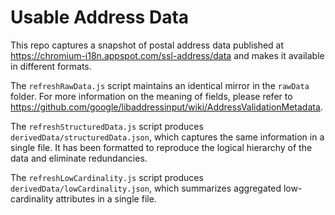 # Usable Address Data
This repo captures a snapshot of postal address data published at https://chromium-i18n.appspot.com/ssl-address/data and makes it available in different formats.

The `refreshRawData.js` script maintains an identical mirror in the `rawData` folder. For more information on the meaning of fields, please refer to https://github.com/google/libaddressinput/wiki/AddressValidationMetadata.

The `refreshStructuredData.js` script produces `derivedData/structuredData.json`, which captures the same information in a single file. It has been formatted to reproduce the logical hierarchy of the data and eliminate redundancies.

The `refreshLowCardinality.js` script produces `derivedData/lowCardinality.json`, which summarizes aggregated low-cardinality attributes in a single file.
